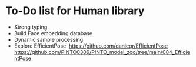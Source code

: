 # To-Do list for Human library

- Strong typing
- Build Face embedding database
- Dynamic sample processing
- Explore EfficientPose: <https://github.com/daniegr/EfficientPose> <https://github.com/PINTO0309/PINTO_model_zoo/tree/main/084_EfficientPose>
